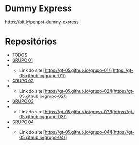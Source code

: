 # Dummy Express
<a href="https://bit.ly/penpot-dummy-express">https://bit.ly/penpot-dummy-express</a>

# Repositórios
- [TODOS](https://github.com/orgs/gt-05/repositories)
- [GRUPO 01](https://github.com/gt-05/grupo-01)
- - Link do site [https://gt-05.github.io/grupo-01/](https://gt-05.github.io/grupo-01/)
- [GRUPO 02](https://github.com/gt-05/grupo-02)
- - Link do site [https://gt-05.github.io/grupo-02/](https://gt-05.github.io/grupo-02/)
- [GRUPO 03](https://github.com/gt-05/grupo-03)
- - Link do site [https://gt-05.github.io/grupo-03/](https://gt-05.github.io/grupo-03/)
- [GRUPO 04](https://github.com/gt-05/grupo-04)
- - Link do site [https://gt-05.github.io/grupo-04/](https://gt-05.github.io/grupo-04/)
